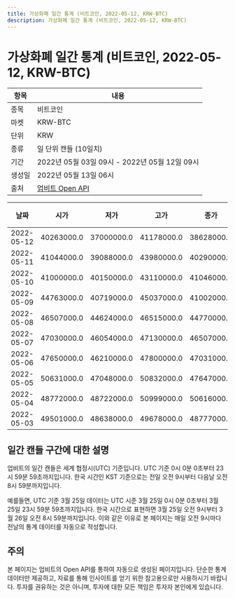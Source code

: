 ```yaml
---
title: 가상화폐 일간 통계 (비트코인, 2022-05-12, KRW-BTC)
description: 가상화폐 일간 통계 (비트코인, 2022-05-12, KRW-BTC)
---
```



가상화폐 일간 통계 (비트코인, 2022-05-12, KRW-BTC)
===

|항목|내용|
|--|--|
|종목|비트코인|
|마켓|KRW-BTC|
|단위|KRW|
|종류|일 단위 캔들 (10일치)|
|기간|2022년 05월 03일 09시 - 2022년 05월 12일 09시|
|생성일|2022년 05월 13일 06시|
|출처|[업비트 Open API](https://docs.upbit.com)|


|날짜|시가|저가|고가|종가|비고|
|--|--|--|--|--|--|
|2022-05-12|40263000.0|37000000.0|41178000.0|38628000.0|    |
|2022-05-11|41044000.0|39088000.0|43980000.0|40290000.0|    |
|2022-05-10|41000000.0|40150000.0|43110000.0|41046000.0|    |
|2022-05-09|44763000.0|40719000.0|45037000.0|41002000.0|    |
|2022-05-08|46507000.0|44624000.0|46515000.0|44770000.0|    |
|2022-05-07|47030000.0|46054000.0|47130000.0|46507000.0|    |
|2022-05-06|47650000.0|46210000.0|47800000.0|47031000.0|    |
|2022-05-05|50631000.0|47048000.0|50832000.0|47647000.0|    |
|2022-05-04|48772000.0|48722000.0|50999000.0|50616000.0|    |
|2022-05-03|49501000.0|48638000.0|49678000.0|48777000.0|    |


일간 캔들 구간에 대한 설명
---


업비트의 일간 캔들은 세계 협정시(UTC) 기준입니다. 
UTC 기준 0시 0분 0초부터 23시 59분 59초까지입니다. 
한국 시간인 KST 기준으로는 전일 오전 9시부터 다음날 오전 8시 59분까지입니다. 


예를들면, UTC 기준 3월 25일 데이터는 UTC 시준 3월 25일 0시 0분 0초부터 3월 25일 23시 59분 59초까지입니다. 
한국 시간으로 표현하면 3월 25일 오전 9시부터 3월 26일 오전 8시 59분까지입니다. 
이와 같은 이유로 본 페이지는 매일 오전 9시마다 전날의 통계 데이터를 자동으로 작성합니다. 


주의
---


본 페이지는 업비트의 Open API를 통하여 자동으로 생성된 페이지입니다. 
단순한 통계 데이터만 제공하고, 자료를 통해 인사이트를 얻기 위한 참고용으로만 사용하시기 바랍니다. 
투자를 권유하는 것은 아니며, 투자에 대한 모든 책임은 투자자 본인에게 있습니다. 
